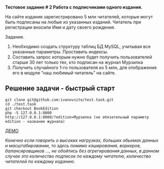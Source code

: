 
**Тестовое задание # 2 Работа с подписчиками одного издания.**

На сайте издания зарегистрировано 5 млн читателей, которые могут быть подписаны на любые из указанных изданий.
Читатель при регистрации вносили Имя и дату своего рождения.

Задание.
1. Необходимо создать структуру таблиц БД MySQL, учитывая все указанные параметры. Проставить индексы.
2. Составить запрос которым нужно будет получить   пользователей старше 30 лет только тех, кто подписан на журнал Мурзилка
3. Получить случайного 1-го пользователя из 5 млн, для отображения его в модуле “наш любимый читатель” на сайте.

## Решение задачи - быстрый старт

```
git clone git@github.com:ivanovsite/test.task.git
cd ./test.task
git checkout BookEdition
php -S 127.0.0.1:8000
http://127.0.0.1:8000/?edition=Мурзилка (не обязательный параметр edition - название журнала)
```
[ДЕМО](http://ivanov.site/demo/be/)

_Конечно если говорить о высоких нагрузках, больших обьемах данных и масштабировании, то здесь помимо кэширования, воркеров, балансировщиков ..., не обойтись без агрегирования данных, в данном случае это количество подписок по каждому читателю, количество читателей по каждому изданию._